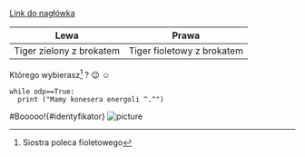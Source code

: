 [Link do nagłówka](#identykifator)

|Lewa|Prawa|
|:---:|:---:|
|Tiger zielony z brokatem|Tiger fioletowy z brokatem|</br>

Którego wybierasz[^1] ? :wink: :relaxed:

```
while odp==True:
  print ("Mamy konesera energoli ^.^")
```
[^1]: Siostra poleca fioletowego











































































































































































































































































































































#Booooo!{#identyfikator}
![picture](picture/https://www.google.com/url?sa=i&url=https%3A%2F%2Fdribbble.com%2Ftags%2Fcute_ghost&psig=AOvVaw3GuEKrip0Y5TtQFc_gjB1n&ust=1667212710474000&source=images&cd=vfe&ved=0CAwQjRxqFwoTCMDq1rzhh_sCFQAAAAAdAAAAABAE)
